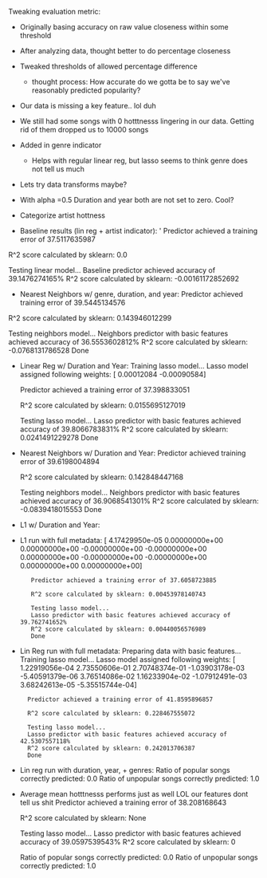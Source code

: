 Tweaking evaluation metric:

- Originally basing accuracy on raw value closeness within some threshold
- After analyzing data, thought better to do percentage closeness
- Tweaked thresholds of allowed percentage difference
    - thought process: How accurate do we gotta be to say we've reasonably predicted popularity?

- Our data is missing a key feature.. lol duh

- We still had some songs with 0 hotttnesss lingering in our data. Getting rid of them dropped us to 10000 songs

- Added in genre indicator
    - Helps with regular linear reg, but lasso seems to think genre does not tell us much
- Lets try data transforms maybe?

- With alpha =0.5
    Duration and year both are not set to zero. Cool?

- Categorize artist hottness

- Baseline results (lin reg + artist indicator): '
Predictor achieved a training error of 37.5117635987

R^2 score calculated by sklearn: 0.0

Testing linear model...
Baseline predictor achieved accuracy of 39.1476274165%
R^2 score calculated by sklearn: -0.00161172852692

- Nearest Neighbors w/ genre, duration, and year:
Predictor achieved training error of 39.5445134576

R^2 score calculated by sklearn: 0.143946012299


Testing neighbors model...
Neighbors predictor with basic features achieved accuracy of 36.5553602812%
R^2 score calculated by sklearn: -0.0768131786528
Done

- Linear Reg w/ Duration and Year:
   Training lasso model...
   Lasso model assigned following weights:
   [ 0.00012084 -0.00090584]



   Predictor achieved a training error of 37.398833051

   R^2 score calculated by sklearn: 0.0155695127019

   Testing lasso model...
   Lasso predictor with basic features achieved accuracy of 39.8066783831%
   R^2 score calculated by sklearn: 0.0241491229278
   Done

- Nearest Neighbors w/ Duration and Year:
    Predictor achieved training error of 39.6198004894

    R^2 score calculated by sklearn: 0.142848447168


    Testing neighbors model...
    Neighbors predictor with basic features achieved accuracy of 36.9068541301%
    R^2 score calculated by sklearn: -0.0839418015553
    Done

- L1 w/ Duration and Year:


- L1 run with full metadata:
    [  4.17429950e-05   0.00000000e+00   0.00000000e+00  -0.00000000e+00
      -0.00000000e+00   0.00000000e+00  -0.00000000e+00  -0.00000000e+00
         0.00000000e+00   0.00000000e+00]



         Predictor achieved a training error of 37.6058723885

         R^2 score calculated by sklearn: 0.00453978140743

         Testing lasso model...
         Lasso predictor with basic features achieved accuracy of 39.762741652%
         R^2 score calculated by sklearn: 0.00440056576989
         Done

- Lin Reg run with full metadata:
   Preparing data with basic features...
   Training lasso model...
   Lasso model assigned following weights: 
   [  1.22919056e-04   2.73550606e-01   2.70748374e-01  -1.03903178e-03
     -5.40591379e-06   3.76514086e-02   1.16233904e-02  -1.07912491e-03
        3.68242613e-05  -5.35515744e-04]



        Predictor achieved a training error of 41.8595896857

        R^2 score calculated by sklearn: 0.228467555072

        Testing lasso model...
        Lasso predictor with basic features achieved accuracy of 42.5307557118%
        R^2 score calculated by sklearn: 0.242013706387
        Done

- Lin reg run with duration, year, + genres:
    Ratio of popular songs correctly predicted: 0.0
    Ratio of unpopular songs correctly predicted: 1.0

- Average mean hotttnesss performs just as well LOL our features dont tell us shit
    Predictor achieved a training error of 38.208168643

    R^2 score calculated by sklearn: None

    Testing lasso model...
    Lasso predictor with basic features achieved accuracy of 39.0597539543%
    R^2 score calculated by sklearn: 0

    Ratio of popular songs correctly predicted: 0.0
    Ratio of unpopular songs correctly predicted: 1.0
